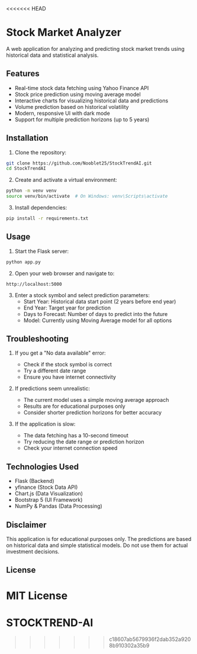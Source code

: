 <<<<<<< HEAD
# Stock Market Analyzer

A web application for analyzing and predicting stock market trends using historical data and statistical analysis.

## Features

- Real-time stock data fetching using Yahoo Finance API
- Stock price prediction using moving average model
- Interactive charts for visualizing historical data and predictions
- Volume prediction based on historical volatility
- Modern, responsive UI with dark mode
- Support for multiple prediction horizons (up to 5 years)

## Installation

1. Clone the repository:
```bash
git clone https://github.com/Nooblet25/StockTrendAI.git
cd StockTrendAI
```

2. Create and activate a virtual environment:
```bash
python -m venv venv
source venv/bin/activate  # On Windows: venv\Scripts\activate
```

3. Install dependencies:
```bash
pip install -r requirements.txt
```

## Usage

1. Start the Flask server:
```bash
python app.py
```

2. Open your web browser and navigate to:
```
http://localhost:5000
```

3. Enter a stock symbol and select prediction parameters:
   - Start Year: Historical data start point (2 years before end year)
   - End Year: Target year for prediction
   - Days to Forecast: Number of days to predict into the future
   - Model: Currently using Moving Average model for all options

## Troubleshooting

1. If you get a "No data available" error:
   - Check if the stock symbol is correct
   - Try a different date range
   - Ensure you have internet connectivity

2. If predictions seem unrealistic:
   - The current model uses a simple moving average approach
   - Results are for educational purposes only
   - Consider shorter prediction horizons for better accuracy

3. If the application is slow:
   - The data fetching has a 10-second timeout
   - Try reducing the date range or prediction horizon
   - Check your internet connection speed

## Technologies Used

- Flask (Backend)
- yfinance (Stock Data API)
- Chart.js (Data Visualization)
- Bootstrap 5 (UI Framework)
- NumPy & Pandas (Data Processing)

## Disclaimer

This application is for educational purposes only. The predictions are based on historical data and simple statistical models. Do not use them for actual investment decisions.

## License

MIT License 
=======
# STOCKTREND-AI
>>>>>>> c18607ab5679936f2dab352a9208b910302a35b9
